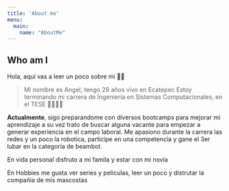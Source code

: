 ```yaml
---
title: 'About me'
menu:
  main:
    name: "AboutMe"
---
```


## Who am I

Hola, aquí vas a leer un poco sobre mi 🧔🏽

> Mi nombre es Angel, tengo 29 años vivo en Ecatepec
> Estoy terminando mi carrera de Ingenieria en Sistemas Computacionales, en el TESE 🏫👨🏽‍🎓

**Actualmente**, sigo preparandome con diversos bootcamps para mejorar mi aprendizaje  a su vez trato de buscar alguna vacante para empezar a generar experiencia en el campo laboral. Me apasiono durante la carrera las redes y un poco la robotica, participe en una competencia y gane el 3er lubar en la categoria de beambot.

En vida personal disfruto a mi famila y estar con mi novia 

En Hobbies me gusta ver series y peliculas, leer un poco y distrutar la compañia de mis mascostas
